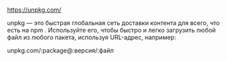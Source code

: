 https://unpkg.com/

unpkg — это быстрая глобальная сеть доставки контента для всего, что есть на npm . Используйте его, чтобы быстро и легко загрузить любой файл из любого пакета, используя URL-адрес, например:

unpkg.com/:package@:версия/:файл

